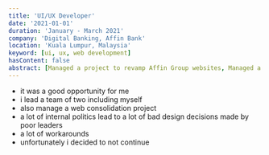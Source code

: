 ```yaml
---
title: 'UI/UX Developer'
date: '2021-01-01'
duration: 'January - March 2021'
company: 'Digital Banking, Affin Bank'
location: 'Kuala Lumpur, Malaysia'
keyword: [ui, ux, web development]
hasContent: false
abstract: [Managed a project to revamp Affin Group websites, Managed a junior UI/UX designer, Kicked off component based design effort]
---
```

- it was a good opportunity for me
- i lead a team of two including myself
- also manage a web consolidation project
- a lot of internal politics lead to a lot of bad design decisions made by poor leaders
- a lot of workarounds
- unfortunately i decided to not continue